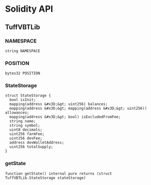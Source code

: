 # Solidity API

## TuffVBTLib

### NAMESPACE

```solidity
string NAMESPACE
```

### POSITION

```solidity
bytes32 POSITION
```

### StateStorage

```solidity
struct StateStorage {
  bool isInit;
  mapping(address &#x3D;&gt; uint256) balances;
  mapping(address &#x3D;&gt; mapping(address &#x3D;&gt; uint256)) allowances;
  mapping(address &#x3D;&gt; bool) isExcludedFromFee;
  string name;
  string symbol;
  uint8 decimals;
  uint256 farmFee;
  uint256 devFee;
  address devWalletAddress;
  uint256 totalSupply;
}
```

### getState

```solidity
function getState() internal pure returns (struct TuffVBTLib.StateStorage stateStorage)
```

